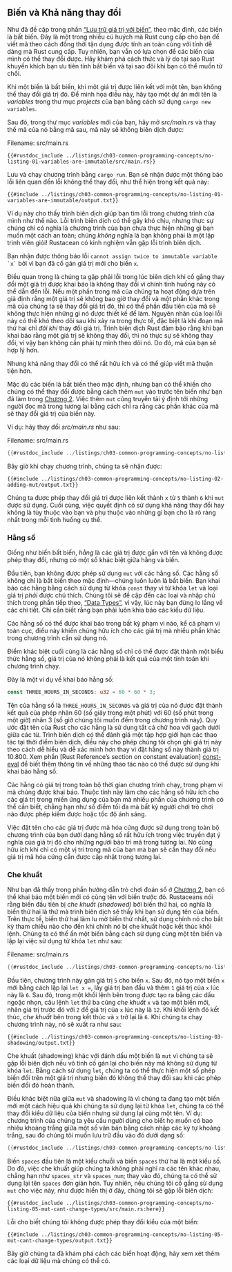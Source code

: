 ## Biến và Khả năng thay đổi

Như đã đề cập trong phần [“Lưu trữ giá trị với biến”][storing-values-with-variables]<!-- ignore -->, theo mặc định, các biến là bất biến. Đây là một trong nhiều cú huých mà Rust cung cấp cho bạn để viết mã theo cách đồng thời tận dụng được tính an toàn cùng với tính dễ dàng mà Rust cung cấp. Tuy nhiên, bạn vẫn có lựa chọn để các biến của mình có thể thay đổi được.
Hãy khám phá cách thức và lý do tại sao Rust khuyến khích bạn ưu tiên tính bất biến và tại sao đôi khi bạn có thể muốn từ chối.

Khi một biến là bất biến, khi một giá trị được liên kết với một tên, bạn không thể thay đổi giá trị đó. Để minh họa điều này, hãy tạo một dự án mới tên là *variables* trong thư mục *projects* của bạn bằng cách sử dụng `cargo new variables`.

Sau đó, trong thư mục *variables* mới của bạn, hãy mở *src/main.rs* và thay thế mã của nó bằng mã sau, mã này sẽ không biên dịch được:

<span class="filename">Filename: src/main.rs</span>

```rust,ignore,does_not_compile
{{#rustdoc_include ../listings/ch03-common-programming-concepts/no-listing-01-variables-are-immutable/src/main.rs}}
```

Lưu và chạy chương trình bằng `cargo run`. Bạn sẽ nhận được một thông báo lỗi liên quan đến lỗi không thể thay đổi, như thể hiện trong kết quả này:

```console
{{#include ../listings/ch03-common-programming-concepts/no-listing-01-variables-are-immutable/output.txt}}
```

Ví dụ này cho thấy trình biên dịch giúp bạn tìm lỗi trong chương trình của mình như thế nào.
Lỗi trình biên dịch có thể gây khó chịu, nhưng thực sự chúng chỉ có nghĩa là chương trình của bạn chưa thực hiện những gì bạn muốn một cách an toàn; chúng *không* nghĩa là bạn không phải là một lập trình viên giỏi! Rustacean có kinh nghiệm vẫn gặp lỗi trình biên dịch.

Bạn nhận được thông báo lỗi `` cannot assign twice to immutable variable `x` `` bởi vì bạn đã cố gán giá trị mới cho biến `x`.

Điều quan trọng là chúng ta gặp phải lỗi trong lúc biên dịch khi cố gắng thay đổi một giá trị được khai báo là không thay đổi vì chính tình huống này có thể dẫn đến lỗi. Nếu một phần trong mã của chúng ta hoạt động dựa trên giả định rằng một giá trị sẽ không bao giờ thay đổi và một phần khác trong mã của chúng ta sẽ thay đổi giá trị đó, thì có thể phần đầu tiên của mã sẽ không thực hiện những gì nó được thiết kế để làm. Nguyên nhân của loại lỗi này có thể khó theo dõi sau khi xảy ra trong thực tế, đặc biệt là khi đoạn mã thứ hai chỉ *đôi khi* thay đổi giá trị. Trình biên dịch Rust đảm bảo rằng khi bạn khai báo rằng một giá trị sẽ không thay đổi, thì nó thực sự sẽ không thay đổi, vì vậy bạn không cần phải tự mình theo dõi nó. Do đó, mã của bạn sẽ hợp lý hơn.

Nhưng khả năng thay đổi có thể rất hữu ích và có thể giúp viết mã thuận tiện hơn.

Mặc dù các biến là bất biến theo mặc định, nhưng bạn có thể khiến cho chúng có thể thay đổi được bằng cách thêm `mut` vào trước tên biến như bạn đã làm trong [Chương 2][storing-values-with-variables]<!-- ignore -->. Việc thêm `mut` cũng truyền tải ý định tới những người đọc mã trong tương lai bằng cách chỉ ra rằng các phần khác của mã sẽ thay đổi giá trị của biến này.

Ví dụ: hãy thay đổi *src/main.rs* như sau:

<span class="filename">Filename: src/main.rs</span>

```rust
{{#rustdoc_include ../listings/ch03-common-programming-concepts/no-listing-02-adding-mut/src/main.rs}}
```

Bây giờ khi chạy chương trình, chúng ta sẽ nhận được:

```console
{{#include ../listings/ch03-common-programming-concepts/no-listing-02-adding-mut/output.txt}}
```

Chúng ta được phép thay đổi giá trị được liên kết thành `x` từ `5` thành `6` khi `mut` được sử dụng. Cuối cùng, việc quyết định có sử dụng khả năng thay đổi hay không là tùy thuộc vào bạn và phụ thuộc vào những gì bạn cho là rõ ràng nhất trong mỗi tình huống cụ thể.

### Hằng số

Giống như biến bất biến, *hằng* là các giá trị được gắn với tên và không được phép thay đổi, nhưng có một số khác biệt giữa hằng và biến.

Đầu tiên, bạn không được phép sử dụng `mut` với các hằng số. Các hằng số không chỉ là bất biến theo mặc định—chúng luôn luôn là bất biến. Bạn khai báo các hằng bằng cách sử dụng từ khóa `const` thay vì từ khóa `let` và loại giá trị *phải* được chú thích. Chúng tôi sẽ đề cập đến các loại và nhập chú thích trong phần tiếp theo, [“Data Types”][data-types]<!-- ignore -->, vì vậy, lúc này bạn đừng lo lắng về các chi tiết. Chỉ cần biết rằng bạn phải luôn khia báo các kiểu dữ liệu.

Các hằng số có thể được khai báo trong bất kỳ phạm vi nào, kể cả phạm vi toàn cục, điều này khiến chúng hữu ích cho các giá trị mà nhiều phần khác trong chương trình cần sử dụng nó.

Điểm khác biệt cuối cùng là các hằng số chỉ có thể được đặt thành một biểu thức hằng số, giá trị của nó không phải là kết quả của một tính toán khi chương trình chạy.

Đây là một ví dụ về khai báo hằng số:


```rust
const THREE_HOURS_IN_SECONDS: u32 = 60 * 60 * 3;
```

Tên của hằng số là `THREE_HOURS_IN_SECONDS` và giá trị của nó được đặt thành kết quả của phép nhân 60 (số giây trong một phút) với 60 (số phút trong một giờ) nhân 3 (số giờ chúng tôi muốn đếm trong chương trình này). Quy ước đặt tên của Rust cho các hằng là sử dụng tất cả chữ hoa với gạch dưới giữa các từ. Trình biên dịch có thể đánh giá một tập hợp giới hạn các thao tác tại thời điểm biên dịch, điều này cho phép chúng tôi chọn ghi giá trị này theo cách dễ hiểu và dễ xác minh hơn thay vì đặt hằng số này thành giá trị 10.800. Xem phần [Rust Reference’s section on constant evaluation] [const-eval] để biết thêm thông tin về những thao tác nào có thể được sử dụng khi khai báo hằng số.

Các hằng có giá trị trong toàn bộ thời gian chương trình chạy, trong phạm vi mà chúng được khai báo. Thuộc tính này làm cho các hằng số hữu ích cho các giá trị trong miền ứng dụng của bạn mà nhiều phần của chương trình có thể cần biết, chẳng hạn như số điểm tối đa mà bất kỳ người chơi trò chơi nào được phép kiếm được hoặc tốc độ ánh sáng.

Việc đặt tên cho các giá trị được mã hóa cứng được sử dụng trong toàn bộ chương trình của bạn dưới dạng hằng số rất hữu ích trong việc truyền đạt ý nghĩa của giá trị đó cho những người bảo trì mã trong tương lai. Nó cũng hữu ích khi chỉ có một vị trí trong mã của bạn mà bạn sẽ cần thay đổi nếu giá trị mã hóa cứng cần được cập nhật trong tương lai.

### Che khuất

Như bạn đã thấy trong phần hướng dẫn trò chơi đoán số ở [Chương 2][comparing-the-guess-to-the-secret-number]<!-- ignore -->, bạn có thể khai báo một biến mới có cùng tên với biến trước đó. Rustaceans nói rằng biến đầu tiên bị *che khuất (shadowed)* bởi biến thứ hai, có nghĩa là biến thứ hai là thứ mà trình biên dịch sẽ thấy khi bạn sử dụng tên của biến.
Trên thực tế, biến thứ hai làm lu mờ biến thứ nhất, sử dụng chính nó cho bất kỳ tham chiếu nào cho đến khi chính nó bị che khuất hoặc kết thúc khối lệnh.
Chúng ta có thể ẩn một biến bằng cách sử dụng cùng một tên biến và lặp lại việc sử dụng từ khóa `let` như sau:

<span class="filename">Filename: src/main.rs</span>

```rust
{{#rustdoc_include ../listings/ch03-common-programming-concepts/no-listing-03-shadowing/src/main.rs}}
```

Đầu tiên, chương trình này gán giá trị `5` cho biến `x`. Sau đó, nó tạo một biến `x` mới bằng cách lặp lại `let x =`, lấy giá trị ban đầu và thêm `1` giá trị của `x` lúc này là `6`. Sau đó, trong một khối lệnh bên trong được tạo ra bằng các dấu ngoặc nhọn, câu lệnh `let` thứ ba cũng *che khuất* `x` và tạo một biến mới, nhân giá trị trước đó với `2` để giá trị của  `x` lúc này là `12`.
Khi khối lệnh đó kết thúc, *che khuất* bên trong kết thúc và `x` trở lại là `6`.
Khi chúng ta chạy chương trình này, nó sẽ xuất ra như sau:

```console
{{#include ../listings/ch03-common-programming-concepts/no-listing-03-shadowing/output.txt}}
```
Che khuất (shadowing) khác với đánh dấu một biến là `mut` vì chúng ta sẽ gặp lỗi biên dịch nếu vô tình cố gán lại cho biến này mà không sử dụng từ khóa `let`. Bằng cách sử dụng `let`, chúng ta có thể thực hiện một số phép biến đổi trên một giá trị nhưng biến đó không thể thay đổi sau khi các phép biến đổi đó hoàn thành.

Điều khác biệt nữa giữa `mut` và shadowing là vì chúng ta đang tạo một biến mới một cách hiệu quả khi chúng ta sử dụng lại từ khóa `let`, chúng ta có thể thay đổi kiểu dữ liệu của biến nhưng sử dụng lại cùng một tên. Ví dụ: chương trình của chúng ta yêu cầu người dùng cho biết họ muốn có bao nhiêu khoảng trắng giữa một số văn bản bằng cách nhập các ký tự khoảng trắng, sau đó chúng tôi muốn lưu trữ đầu vào đó dưới dạng số:

```rust
{{#rustdoc_include ../listings/ch03-common-programming-concepts/no-listing-04-shadowing-can-change-types/src/main.rs:here}}
```

Biến `spaces` đầu tiên là một kiểu chuỗi và biến `spaces` thứ hai là một kiểu số. Do đó, việc che khuất giúp chúng ta không phải nghĩ ra các tên khác nhau, chẳng hạn như `spaces_str` và `spaces_num`; thay vào đó, chúng ta có thể sử dụng lại tên `spaces` đơn giản hơn. Tuy nhiên, nếu chúng tôi cố gắng sử dụng `mut` cho việc này, như được hiển thị ở đây, chúng tôi sẽ gặp lỗi biên dịch:

```rust,ignore,does_not_compile
{{#rustdoc_include ../listings/ch03-common-programming-concepts/no-listing-05-mut-cant-change-types/src/main.rs:here}}
```

Lỗi cho biết chúng tôi không được phép thay đổi kiểu của một biến:

```console
{{#include ../listings/ch03-common-programming-concepts/no-listing-05-mut-cant-change-types/output.txt}}
```

Bây giờ chúng ta đã khám phá cách các biến hoạt động, hãy xem xét thêm các loại dữ liệu mà chúng có thể có.

[comparing-the-guess-to-the-secret-number]:
ch02-00-guessing-game-tutorial.html#comparing-the-guess-to-the-secret-number
[data-types]: ch03-02-data-types.html#data-types
[storing-values-with-variables]: ch02-00-guessing-game-tutorial.html#storing-values-with-variables
[const-eval]: ../reference/const_eval.html